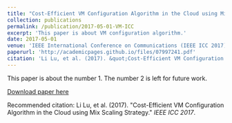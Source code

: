 ```yaml
---
title: "Cost-Efficient VM Configuration Algorithm in the Cloud using Mix Scaling Strategy"
collection: publications
permalink: /publication/2017-05-01-VM-ICC
excerpt: 'This paper is about VM configuration algorithm.'
date: 2017-05-01
venue: 'IEEE International Conference on Communications (IEEE ICC 2017)'
paperurl: 'http://academicpages.github.io/files/07997241.pdf'
citation: 'Li Lu, et al. (2017). &quot;Cost-Efficient VM Configuration Algorithm in the Cloud using Mix Scaling Strategy.&quot; <i>IEEE ICC 2017</i>.'
---
```

This paper is about the number 1. The number 2 is left for future work.

[Download paper here](http://lynnlilu.github.io/files/07997241.pdf)

Recommended citation: Li Lu, et al. (2017). "Cost-Efficient VM Configuration Algorithm in the Cloud using Mix Scaling Strategy." <i>IEEE ICC 2017</i>.
